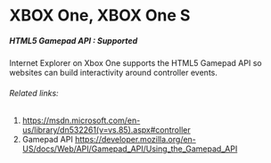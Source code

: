 # XBOX One, XBOX One S

##### HTML5 Gamepad API : Supported

Internet Explorer on Xbox One supports the HTML5 Gamepad API so websites can build interactivity around controller events. 

###### Related links:
1. https://msdn.microsoft.com/en-us/library/dn532261(v=vs.85).aspx#controller 
2. Gamepad API https://developer.mozilla.org/en-US/docs/Web/API/Gamepad_API/Using_the_Gamepad_API
